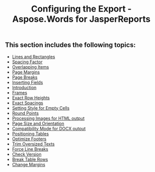 ﻿---
title: Configuring the Export - Aspose.Words for JasperReports
articleTitle: Configuring the Export
linktitle: Configuring the Export
description: "This section provides a list with links to the Documentation about configuring the export."
type: docs
weight: 80
url: /jasperreports/configuring-the-export/
---

## This section includes the following topics: 

- [Lines and Rectangles](/words/jasperreports/lines-and-rectangles/)
- [Spacing Factor](/words/jasperreports/spacing-factor/)
- [Overlapping Items](/words/jasperreports/overlapping-items/)
- [Page Margins](/words/jasperreports/page-margins/)
- [Page Breaks](/words/jasperreports/page-breaks/)
- [Inserting Fields](/words/jasperreports/inserting-fields/)
- [Introduction](/words/jasperreports/introduction/)
- [Frames](/words/jasperreports/frames/)
- [Exact Row Heights](/words/jasperreports/exact-row-heights/)
- [Exact Spacings](/words/jasperreports/exact-spacings/)
- [Setting Style for Empty Cells](/words/jasperreports/setting-style-for-empty-cells/)
- [Round Points](/words/jasperreports/round-points/)
- [Processing Images for HTML output](/words/jasperreports/processing-images-for-html-output/)
- [Page Size and Orientation](/words/jasperreports/page-size-and-orientation/)
- [Compatibility Mode for DOCX output](/words/jasperreports/compatibility-mode-for-docx-output/)
- [Positioning Tables](/words/jasperreports/positioning-tables/)
- [Optimize Footers](/words/jasperreports/optimize-footers/)
- [Trim Oversized Texts](/words/jasperreports/trim-oversized-texts/)
- [Force Line Breaks](/words/jasperreports/force-line-breaks/)
- [Check Version](/words/jasperreports/check-version/)
- [Break Table Rows](/words/jasperreports/break-table-rows/)
- [Change Margins](/words/jasperreports/change-margins/)
